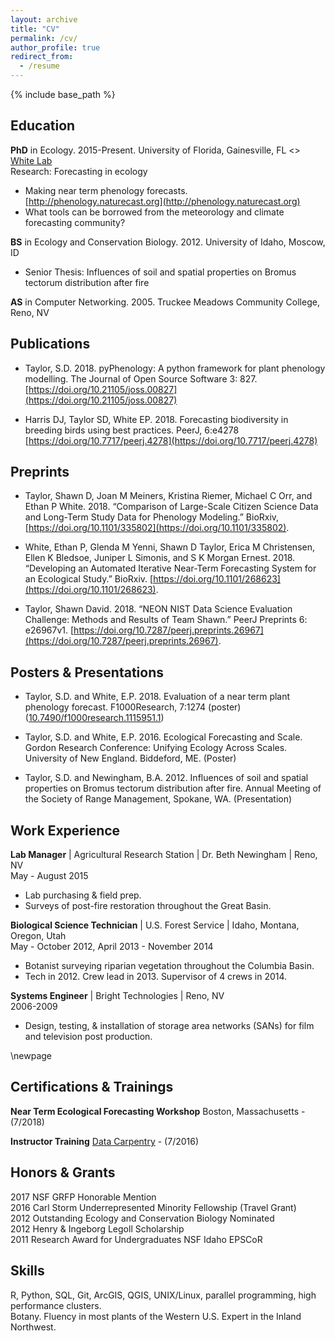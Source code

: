 ```yaml
---
layout: archive
title: "CV"
permalink: /cv/
author_profile: true
redirect_from:
  - /resume
---
```


{% include base_path %}

## Education

**PhD** in Ecology. 2015-Present. University of Florida, Gainesville, FL <> [White Lab](https://www.weecology.org)  
Research: Forecasting in ecology  
- Making near term phenology forecasts. [http://phenology.naturecast.org](http://phenology.naturecast.org)  
- What tools can be borrowed from the meteorology and climate forecasting community?  

**BS** in Ecology and Conservation Biology. 2012. University of Idaho, Moscow, ID  
 - Senior Thesis: Influences of soil and spatial properties on Bromus tectorum distribution after fire  

**AS** in Computer Networking. 2005. Truckee Meadows Community College, Reno, NV

## Publications  

- Taylor, S.D. 2018. pyPhenology: A python framework for plant phenology modelling. The Journal of Open Source Software 3: 827. [https://doi.org/10.21105/joss.00827](https://doi.org/10.21105/joss.00827)

- Harris DJ, Taylor SD, White EP. 2018. Forecasting biodiversity in breeding birds using best practices. PeerJ, 6:e4278 [https://doi.org/10.7717/peerj.4278](https://doi.org/10.7717/peerj.4278)  

## Preprints

- Taylor, Shawn D, Joan M Meiners, Kristina Riemer, Michael C Orr, and Ethan P White. 2018. “Comparison of Large-Scale Citizen Science Data and Long-Term Study Data for Phenology Modeling.” BioRxiv, [https://doi.org/10.1101/335802](https://doi.org/10.1101/335802).

- White, Ethan P, Glenda M Yenni, Shawn D Taylor, Erica M Christensen, Ellen K Bledsoe, Juniper L Simonis, and S K Morgan Ernest. 2018. “Developing an Automated Iterative Near-Term Forecasting System for an Ecological Study.” BioRxiv. [https://doi.org/10.1101/268623](https://doi.org/10.1101/268623).

- Taylor, Shawn David. 2018. “NEON NIST Data Science Evaluation Challenge: Methods and Results of Team Shawn.” PeerJ Preprints 6: e26967v1. [https://doi.org/10.7287/peerj.preprints.26967](https://doi.org/10.7287/peerj.preprints.26967).

## Posters & Presentations  

- Taylor, S.D. and White, E.P. 2018. Evaluation of a near term plant phenology forecast. F1000Research, 7:1274 (poster) ([10.7490/f1000research.1115951.1](10.7490/f1000research.1115951.1))

- Taylor, S.D. and White, E.P. 2016. Ecological Forecasting and Scale. Gordon Research Conference: Unifying Ecology Across Scales. University of New England. Biddeford, ME. (Poster)

- Taylor, S.D. and Newingham, B.A. 2012. Influences of soil and spatial properties on Bromus tectorum distribution after fire. Annual Meeting of the Society of Range Management, Spokane, WA. (Presentation)

## Work Experience
**Lab Manager** | Agricultural Research Station | Dr. Beth Newingham | Reno, NV  
May - August 2015    
 - Lab purchasing & field prep.  
 - Surveys of post-fire restoration throughout the Great Basin.  

**Biological Science Technician** | U.S. Forest Service | Idaho, Montana, Oregon, Utah  
May - October 2012, April 2013 - November 2014   
 - Botanist surveying riparian vegetation throughout the Columbia Basin.  
 - Tech in 2012. Crew lead in 2013. Supervisor of 4 crews in 2014.  

**Systems Engineer** | Bright Technologies | Reno, NV  
2006-2009  
 - Design, testing, & installation of storage area networks (SANs) for film and television post production.  

\newpage

## Certifications & Trainings

**Near Term Ecological Forecasting Workshop** Boston, Massachusetts - (7/2018)

**Instructor Training** [Data Carpentry](https://software-carpentry.org/index.html) - (7/2016)  


## Honors & Grants

2017 NSF GRFP Honorable Mention  
2016 Carl Storm Underrepresented Minority Fellowship (Travel Grant)  
2012 Outstanding Ecology and Conservation Biology Nominated  
2012 Henry & Ingeborg Legoll Scholarship  
2011 Research Award for Undergraduates NSF Idaho EPSCoR  

## Skills  

R, Python, SQL, Git, ArcGIS, QGIS, UNIX/Linux, parallel programming, high performance clusters.   
Botany. Fluency in most plants of the Western U.S. Expert in the Inland Northwest. 
